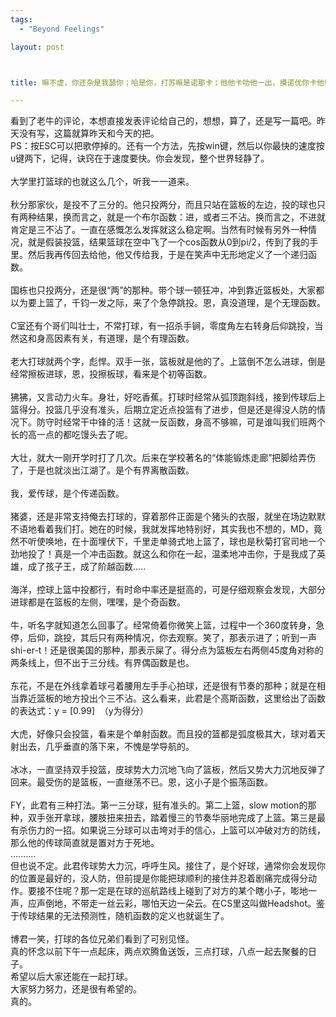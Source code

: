 ```yaml
--- 
tags: 
  - "Beyond Feelings"

layout: post



title: 嘛不虚，你还杂是我瑟你；哈是你，打苏嘛是诺那卡；他他卡叻他一出，摸诺优你卡他喔。

---
```

<div id="msgcns!5F971C000415D85F!276" class="bvMsg">
<div>看到了老牛的评论，本想直接发表评论给自己的，想想，算了，还是写一篇吧。昨天没有写，这篇就算昨天和今天的把。<br>PS：按ESC可以把歌停掉的。还有一个方法，先按win键，然后以你最快的速度按u键两下，记得，诀窍在于速度要快。你会发现，整个世界轻静了。</div>
<div>
<br>大学里打篮球的也就这么几个，听我一一道来。</div>
<div>
<br>秋分那家伙，是投不了三分的。他只投两分，而且只站在篮板的左边，投的球也只有两种结果，换而言之，就是一个布尔函数：进，或者三不沾。换而言之，不进就肯定是三不沾了。一直在感慨怎么发挥就这么稳定啊。当然有时候有另外一种情况，就是假装投篮，结果篮球在空中飞了一个cos函数从0到pi/2，传到了我的手里。然后我再传回去给他，他又传给我，于是在笑声中无形地定义了一个递归函数。</div>
<div>
<br>国栋也只投两分，还是很“两”的那种。带个球一顿狂冲，冲到靠近篮板处，大家都以为要上篮了，千钧一发之际，来了个急停跳投。恩，真没道理，是个无理函数。</div>
<div>
<br>C室还有个哥们叫壮士，不常打球，有一招杀手锏，零度角左右转身后仰跳投，当然这和身高因素有关，有道理，是个有理函数。</div>
<div>
<br>老大打球就两个字，彪悍。双手一张，篮板就是他的了。上篮倒不怎么进球，倒是经常擦板进球，恩，投擦板球，看来是个初等函数。</div>
<div>
<br>狒狒，又言动力火车。身壮，好吃香蕉。打球时经常从弧顶跑斜线，接到传球后上篮得分。投篮几乎没有准头，后期立定近点投篮有了进步，但是还是得没人防的情况下。防守时经常干中锋的活！这就一反函数，身高不够嘛，可是谁叫我们班两个长的高一点的都吃馒头去了呢。</div>
<div>
<br>大壮，就大一刚开学时打了几次。后来在学校著名的“体能锻炼走廊”把脚给弄伤了，于是也就淡出江湖了。是个有界离散函数。</div>
<div>
<br>我，爱传球，是个传递函数。</div>
<div> </div>
<div>猪婆，还是非常支持俺去打球的，穿着那件正面是个猪头的衣服，就坐在场边默默不语地看着我们打。她在的时候，我就发挥地特别好，其实我也不想的，MD，竟然不听使唤地，在十面埋伏下，千里走单骑式地上篮了，球也是秋菊打官司地一个劲地投了！真是一个冲击函数。就这么和你在一起，温柔地冲击你，于是我成了英雄，成了孩子王，成了阶越函数.....</div>
<div>
<br>海洋，控球上篮中投都行，有时命中率还是挺高的，可是仔细观察会发现，大部分进球都是在篮板的左侧，嘿嘿，是个奇函数。</div>
<div>
<br>牛，听名字就知道怎么回事了。经常倚着你微笑上篮，过程中一个360度转身，急停，后仰，跳投，其后只有两种情况，你去观察。笑了，那表示进了；听到一声shi-er-t！还是很美国的那种，那表示屎了。得分点为篮板左右两侧45度角对称的两条线上，但不出于三分线。有界偶函数是也。</div>
<div>
<br>东花，不是在外线拿着球弓着腰用左手手心拍球，还是很有节奏的那种；就是在相当靠近篮板的地方投出个三不沾。这么看来，此君是个高斯函数，这里给出了函数的表达式：y = [0.99]  （y为得分）</div>
<div>
<br>大虎，好像只会投篮，看来是个单射函数。而且投的篮都是弧度极其大，球对着天射出去，几乎垂直的落下来，不愧是学导航的。</div>
<div>
<br>冰冰，一直坚持双手投篮，皮球势大力沉地飞向了篮板，然后又势大力沉地反弹了回来。最受伤的是篮板，一直继荡不已。恩，这小子是个振荡函数。</div>
<div>
<br>FY，此君有三种打法。第一三分球，挺有准头的。第二上篮，slow motion的那种，双手张开拿球，腰肢扭来扭去，踏着慢三的节奏华丽地完成了上篮。第三是最有杀伤力的一招。如果说三分球可以击垮对手的信心，上篮可以冲破对方的防线，那么他的传球简直就是置对方于死地。<br>..........<br>但也说不定。此君传球势大力沉，呼呼生风。接住了，是个好球，通常你会发现你的位置是最好的，没人防，但前提是你能把球顺利的接住并忍着剧痛完成得分动作。要接不住呢？那一定是在球的巡航路线上碰到了对方的某个瞎小子，嘭地一声，应声倒地，不带走一丝云彩，哪怕天边一朵云。在CS里这叫做Headshot。鉴于传球结果的无法预测性，随机函数的定义也就诞生了。</div>
<div>
<br>博君一笑，打球的各位兄弟们看到了可别见怪。<br>真的怀念以前下午一点起床，两点欢腾鱼送饭，三点打球，八点一起去聚餐的日子。<br>希望以后大家还能在一起打球。<br>大家努力努力，还是很有希望的。<br>真的。</div>
</div>
